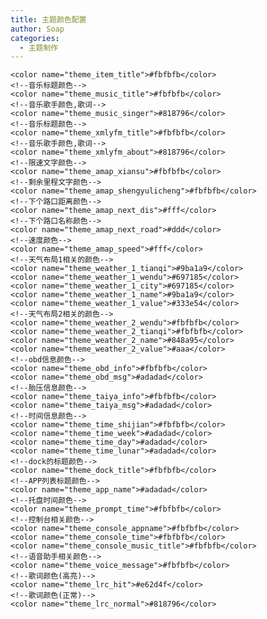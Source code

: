 ```yaml
---
title: 主题颜色配置
author: Soap
categories:
  - 主题制作
---
```


 <!--插件标题颜色-->
    <color name="theme_item_title">#fbfbfb</color>
    <!--音乐标题颜色-->
    <color name="theme_music_title">#fbfbfb</color>
    <!--音乐歌手颜色,歌词-->
    <color name="theme_music_singer">#818796</color>
    <!--音乐标题颜色-->
    <color name="theme_xmlyfm_title">#fbfbfb</color>
    <!--音乐歌手颜色,歌词-->
    <color name="theme_xmlyfm_about">#818796</color>
    <!--限速文字颜色-->
    <color name="theme_amap_xiansu">#fbfbfb</color>
    <!--剩余里程文字颜色-->
    <color name="theme_amap_shengyulicheng">#fbfbfb</color>
    <!--下个路口距离颜色-->
    <color name="theme_amap_next_dis">#fff</color>
    <!--下个路口名称颜色-->
    <color name="theme_amap_next_road">#ddd</color>
    <!--速度颜色-->
    <color name="theme_amap_speed">#fff</color>
    <!--天气布局1相关的颜色-->
    <color name="theme_weather_1_tianqi">#9ba1a9</color>
    <color name="theme_weather_1_wendu">#697185</color>
    <color name="theme_weather_1_city">#697185</color>
    <color name="theme_weather_1_name">#9ba1a9</color>
    <color name="theme_weather_1_value">#333e54</color>
    <!--天气布局2相关的颜色-->
    <color name="theme_weather_2_wendu">#fbfbfb</color>
    <color name="theme_weather_2_tianqi">#fbfbfb</color>
    <color name="theme_weather_2_name">#848a95</color>
    <color name="theme_weather_2_value">#aaa</color>
    <!--obd信息颜色-->
    <color name="theme_obd_info">#fbfbfb</color>
    <color name="theme_obd_msg">#adadad</color>
    <!--胎压信息颜色-->
    <color name="theme_taiya_info">#fbfbfb</color>
    <color name="theme_taiya_msg">#adadad</color>
    <!--时间信息颜色-->
    <color name="theme_time_shijian">#fbfbfb</color>
    <color name="theme_time_week">#adadad</color>
    <color name="theme_time_day">#adadad</color>
    <color name="theme_time_lunar">#adadad</color>
    <!--dock的标题颜色-->
    <color name="theme_dock_title">#fbfbfb</color>
    <!--APP列表标题颜色-->
    <color name="theme_app_name">#adadad</color>
    <!--托盘时间颜色-->
    <color name="theme_prompt_time">#fbfbfb</color>
    <!--控制台相关颜色-->
    <color name="theme_console_appname">#fbfbfb</color>
    <color name="theme_console_time">#fbfbfb</color>
    <color name="theme_console_music_title">#fbfbfb</color>
    <!--语音助手相关颜色-->
    <color name="theme_voice_message">#fbfbfb</color>
    <!--歌词颜色(高亮)-->
    <color name="theme_lrc_hit">#e62d4f</color>
    <!--歌词颜色(正常)-->
    <color name="theme_lrc_normal">#818796</color>